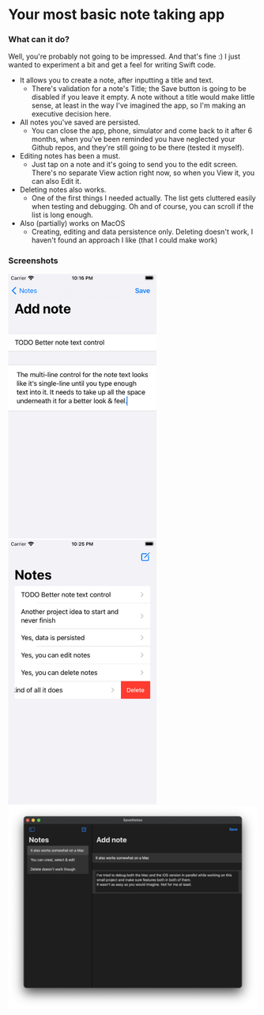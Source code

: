 
#  Your most basic note taking app

### What can it do?
Well, you're probably not going to be impressed. And that's fine :)
I just wanted to experiment a bit and get a feel for writing Swift code. 

- It allows you to create a note, after inputting a title and text.
  - There's validation for a note's Title; the Save button is going to be disabled if you leave it empty. A note without a title would make little sense, at least in the way I've imagined the app, so I'm making an executive decision here.
- All notes you've saved are persisted.
  - You can close the app, phone, simulator and come back to it after 6 months, when you've been reminded you have neglected your Github repos, and they're still going to be there (tested it myself).
- Editing notes has been a must.
  - Just tap on a note and it's going to send you to the edit screen. There's no separate View action right now, so when you View it, you can also Edit it.
- Deleting notes also works.
  - One of the first things I needed actually. The list gets cluttered easily when testing and debugging.
Oh and of course, you can scroll if the list is long enough.
- Also (partially) works on MacOS
  - Creating, editing and data persistence only. Deleting doesn't work, I haven't found an approach I like (that I could make work)


### Screenshots
<img src="docs/add.png" width=300pt alt="Creating a note"> 

<img src="docs/delete.png" width=300pt alt="Deleting a note"> 

<img src="docs/mac.png" width=800pt alt="MacOS version"> 

